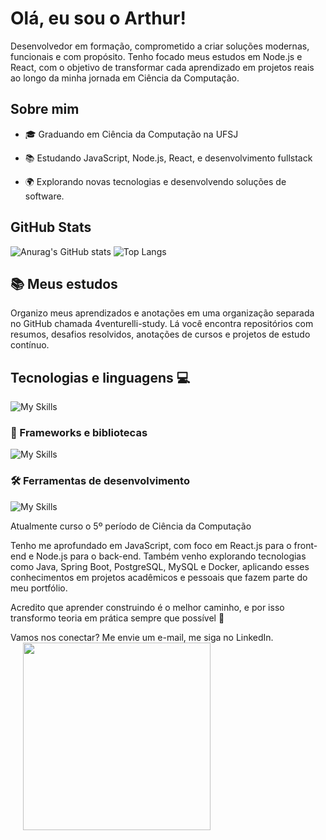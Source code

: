 # Olá, eu sou o Arthur!
Desenvolvedor em formação, comprometido a criar soluções modernas, funcionais e com propósito.
Tenho focado meus estudos em Node.js e React, com o objetivo de transformar cada aprendizado em projetos reais ao longo da minha jornada em Ciência da Computação.

## Sobre mim
* 🎓 Graduando em Ciência da Computação na UFSJ
* 📚 Estudando JavaScript, Node.js, React, e desenvolvimento fullstack


* 🌍 Explorando novas tecnologias e desenvolvendo soluções de software.

## GitHub Stats
![Anurag's GitHub stats](https://github-readme-stats.vercel.app/api?username=4venturelli&show_icons=true&theme=radical)
![Top Langs](https://github-readme-stats.vercel.app/api/top-langs/?username=4venturelli&layout=compact&theme=radical&count=6)

## __📚 Meus estudos__
Organizo meus aprendizados e anotações em uma organização separada no GitHub chamada 4venturelli-study.
Lá você encontra repositórios com resumos, desafios resolvidos, anotações de cursos e projetos de estudo contínuo.

## Tecnologias e linguagens 💻

![My Skills](https://skillicons.dev/icons?i=html,css,js,c)

### 🚀 Frameworks e bibliotecas

![My Skills](https://skillicons.dev/icons?i=react,nodejs,express,)

### 🛠️ Ferramentas de desenvolvimento

![My Skills](https://skillicons.dev/icons?i=vscode,figma,git,github)

<p align="left">
  <span>
    Atualmente curso o 5º período de Ciência da Computação
  
  Tenho me aprofundado em JavaScript, com foco em React.js para o front-end e Node.js para o back-end. Também venho explorando tecnologias como Java, Spring Boot, PostgreSQL, MySQL e     Docker, aplicando esses conhecimentos em projetos acadêmicos e pessoais que fazem parte do meu portfólio.
  
  Acredito que aprender construindo é o melhor caminho, e por isso transformo teoria em prática sempre que possível 🚀
  
  Vamos nos conectar? Me envie um e-mail, me siga no LinkedIn.
  </span>
  <img src="/images/computer.png" width="300" style="margin-left: 20px;"/>
</p>
